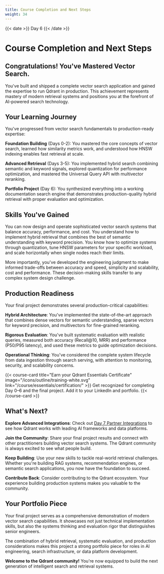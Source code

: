 ```yaml
---
title: Course Completion and Next Steps
weight: 34
---
```


{{< date >}} Day 6 {{< /date >}}

# Course Completion and Next Steps

## Congratulations! You've Mastered Vector Search.

You've built and shipped a complete vector search application and gained the expertise to run Qdrant in production. This achievement represents mastery of modern retrieval systems and positions you at the forefront of AI-powered search technology.

## Your Learning Journey

You've progressed from vector search fundamentals to production-ready expertise:

**Foundation Building** (Days 0-2): You mastered the core concepts of vector search, learned how similarity metrics work, and understood how HNSW indexing enables fast retrieval at scale.

**Advanced Retrieval** (Days 3-5): You implemented hybrid search combining semantic and keyword signals, explored quantization for performance optimization, and mastered the Universal Query API with multivector reranking.

**Portfolio Project** (Day 6): You synthesized everything into a working documentation search engine that demonstrates production-quality hybrid retrieval with proper evaluation and optimization.

## Skills You've Gained

You can now design and operate sophisticated vector search systems that balance accuracy, performance, and cost. You understand how to implement hybrid retrieval that combines the best of semantic understanding with keyword precision. You know how to optimize systems through quantization, tune HNSW parameters for your specific workload, and scale horizontally when single nodes reach their limits.

More importantly, you've developed the engineering judgment to make informed trade-offs between accuracy and speed, simplicity and scalability, cost and performance. These decision-making skills transfer to any complex system design challenge.

## Production Readiness

Your final project demonstrates several production-critical capabilities:

**Hybrid Architecture**: You've implemented the state-of-the-art approach that combines dense vectors for semantic understanding, sparse vectors for keyword precision, and multivectors for fine-grained reranking.

**Rigorous Evaluation**: You've built systematic evaluation with realistic queries, measured both accuracy (Recall@10, MRR) and performance (P50/P95 latency), and used these metrics to guide optimization decisions.

**Operational Thinking**: You've considered the complete system lifecycle from data ingestion through search serving, with attention to monitoring, security, and scalability concerns.

{{< course-card
  title="Earn your Qdrant Essentials Certificate"
  image="/icons/outline/training-white.svg"
  link="/course/essentials/certification/" >}}
Get recognized for completing Day 0–6 and the final project. Add it to your LinkedIn and portfolio.
{{< /course-card >}}

## What's Next?

**Explore Advanced Integrations**: Check out [Day 7 Partner Integrations](../../day-7/) to see how Qdrant works with leading AI frameworks and data platforms.

**Join the Community**: Share your final project results and connect with other practitioners building vector search systems. The Qdrant community is always excited to see what people build.

**Keep Building**: Use your new skills to tackle real-world retrieval challenges. Whether you're building RAG systems, recommendation engines, or semantic search applications, you now have the foundation to succeed.

**Contribute Back**: Consider contributing to the Qdrant ecosystem. Your experience building production systems makes you valuable to the community.

## Your Portfolio Piece

Your final project serves as a comprehensive demonstration of modern vector search capabilities. It showcases not just technical implementation skills, but also the systems thinking and evaluation rigor that distinguishes senior engineers.

The combination of hybrid retrieval, systematic evaluation, and production considerations makes this project a strong portfolio piece for roles in AI engineering, search infrastructure, or data platform development.

**Welcome to the Qdrant community!** You're now equipped to build the next generation of intelligent search and retrieval systems. 